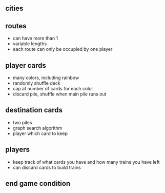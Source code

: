 ## cities

## routes
- can have more than 1
- variable lengths
- each route can only be occupied by one player
 
## player cards
- many colors, including rainbow
- randomly shuffle deck
- cap at number of cards for each color
- discard pile, shuffle when main pile runs out

## destination cards
- two piles
- graph search algorithm
- player which card to keep

## players
- keep track of what cards you have and how many trains you have left
- can discard cards to build trains

## end game condition